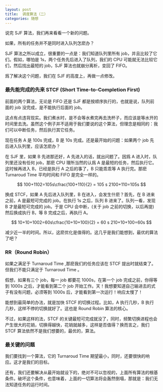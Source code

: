 ```yaml
---
layout: post
title:  调度算法（二）
categories: 随想
---
```

说完 SJF 算法，我们再来看看一个新的问题。

如果，所有的任务并不是同时进入队列怎麽办？

SJF 算法之所以成立，很重要的一点是：我们知道队列里所有 job，并且比较了它们。假如，哪怕是 1s，两个任务先后进入了队列，我们的 CPU 可能就无法比较它们，然后找出最短的 job，SJF 算法也就崩分离析，变回了 FIFO。

爲了解决这个问题，我们在 SJF 的高度上，再做一点修改。

### 最先能完成的先来 STCF (Short Time-to-Completion First)
前面的两个算法，无论是 FIFO 还是 SJF 都是按顺序执行的，也就是说，队列前面的 job 没完成，是不能执行后面的 job。

这点有点违背现实。我们煮水时，是不会等水煮完再去洗杯子，而应该是等水开的时间里去洗。虽然这个例子并不适用于我们要说的这个算法，但理念是相同的：我们可以中断任务，然后执行其它任务。

现在任务 A 是 100s 完成，B 是 10s 完成。还是最开始的问题：如果两个 job 先后进入队列里，应该怎麽办？

在 SJF 里，如果 B 先进那还好，A 先进入的话，就出问题了。因爲 A 进入时，队列里还没有任何 job，那麽 CPU 理所当然的认爲 A 是最短的任务，然后执行它。这时候再进入 B，已经是执行 A 之后的事了，B 只能乖乖等 A 执行完。那麽 Turnaroud Time 平均时间和 FIFO 是完全一样的。

$$ 100+1102=105s\cfrac{100+110}{2} = 105 s 2100+110​=105s $$

换成 STCF，如果 A 先后进入队列里，B 在进入，会发生什麽？首先，在 B 进来之前，A 是最短可完成的 job。在执行 1s 之后，队列 B 进来了。队列一看，发现 B 才是最短可完成的 job。于是 CPU 会中断，(关于 job 之前的切换，以后再提)然后换成执行 B，等 B 完成之后，再执行 A。

$$ 10+10+1002=60s\cfrac{10+10+100}{2} = 60 s 210+10+100​=60s $$

减少近一半的时间。所以，这麽优化是值得的。这几乎是我们能想到，最优的算法了吧？

### RR（Round Robin）
如果之满足于 Turnaroud Time ,那麽我们的任务应该在 STCF 提出时就结束了。但我们不能只满足于 Turnaroud Time 。

假想，如果有三个 job，每一 job 都要花 1000s，在第一个 job 完成之前，你得等到 1000s 之后，才能看到第二个 job 开始工作。天！我想要知道自己输进去的式子有没有问题，必须等到 1000s 后，才能看到第一次运行！响应太慢了！

能想到最简单的办法，就是加快 STCF 的切换过程。比如，A 执行几秒，B 执行几秒，这样不停的切换就好了。这也是 Round Robin 算法的核心。

不过，如果这样的法，STCF 的关键最短可完成就没了，同时，频繁切换进程也会产生很大的花销，切换得越快，花销就越多，这样是否值得？换而言之，我们 STCF 算法依然不是我们想要的，最优的，算法。

### 最关键的问题
我们要找到一个算法，它的 Turnaroud Time 期望最小，同时，还要很快的响应。这才是我们的目标。

还有，我们还要解决从最开始就设下的，绝对不可以忽视的，上面所有算法的根基条件。破坏这个条件，也意味着，上面的一切算法将会轰然倒塌，那就是：我们无法知道任务的运行时间。